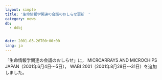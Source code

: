 ```yaml
---
layout: simple
title: '生命情報学関連の会議のおしらせ更新　'
category: news
db:
  - ddbj


date: 2001-03-26T00:00:00
lang: ja
---
```


「生命情報学関連の会議のおしらせ」に， MICROARRAYS AND MICROCHIPS JAPAN（2001年6月4日～5日）， WABI 2001（2001年8月28日～31日）を追加しました。
